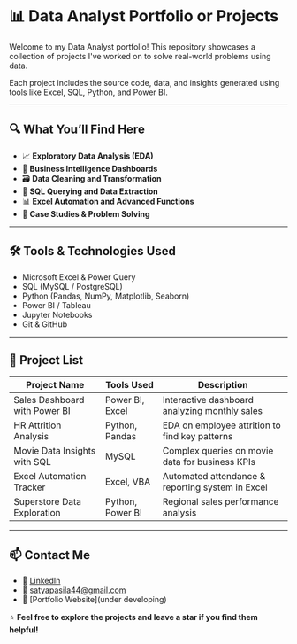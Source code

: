 # 📊 Data Analyst Portfolio or Projects

Welcome to my Data Analyst portfolio! This repository showcases a collection of projects I've worked on to solve real-world problems using data.

Each project includes the source code, data, and insights generated using tools like Excel, SQL, Python, and Power BI.

---

## 🔍 What You’ll Find Here

- 📈 **Exploratory Data Analysis (EDA)**
- 🧠 **Business Intelligence Dashboards**
- 🗃️ **Data Cleaning and Transformation**
- 🧮 **SQL Querying and Data Extraction**
- 📊 **Excel Automation and Advanced Functions**
- 📌 **Case Studies & Problem Solving**

---

## 🛠️ Tools & Technologies Used

- Microsoft Excel & Power Query
- SQL (MySQL / PostgreSQL)
- Python (Pandas, NumPy, Matplotlib, Seaborn)
- Power BI / Tableau
- Jupyter Notebooks
- Git & GitHub

---

## 📂 Project List

| Project Name                        | Tools Used               | Description                                      |
|------------------------------------|--------------------------|--------------------------------------------------|
| Sales Dashboard with Power BI      | Power BI, Excel          | Interactive dashboard analyzing monthly sales    |
| HR Attrition Analysis              | Python, Pandas           | EDA on employee attrition to find key patterns   |
| Movie Data Insights with SQL       | MySQL                    | Complex queries on movie data for business KPIs  |
| Excel Automation Tracker           | Excel, VBA               | Automated attendance & reporting system in Excel |
| Superstore Data Exploration        | Python, Power BI         | Regional sales performance analysis              |

---

## 📫 Contact Me

- 🔗 [LinkedIn](www.linkedin.com/in/satyanarayana-pasila-262152127)
- 📧 satyapasila44@gmail.com
- 💼 [Portfolio Website](under developing) 

⭐ **Feel free to explore the projects and leave a star if you find them helpful!**
